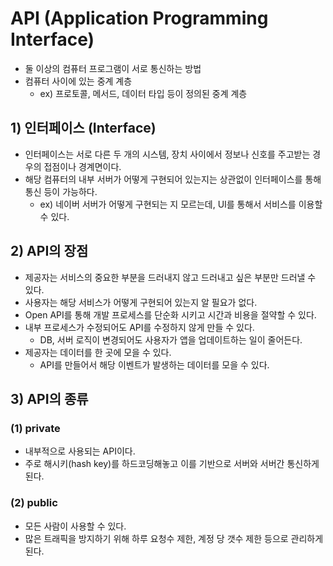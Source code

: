 # API (Application Programming Interface)
- 둘 이상의 컴퓨터 프로그램이 서로 통신하는 방법
- 컴퓨터 사이에 있는 중계 계층
	- ex) 프로토콜, 메서드, 데이터 타입 등이 정의된 중계 계층

## 1) 인터페이스 (Interface)
- 인터페이스는 서로 다른 두 개의 시스템, 장치 사이에서 정보나 신호를 주고받는 경우의 접점이나 경계면이다.
- 해당 컴퓨터의 내부 서버가 어떻게 구현되어 있는지는 상관없이 인터페이스를 통해 통신 등이 가능하다.
	- ex) 네이버 서버가 어떻게 구현되는 지 모르는데, UI를 통해서 서비스를 이용할 수 있다.

## 2) API의 장점
- 제공자는 서비스의 중요한 부분을 드러내지 않고 드러내고 싶은 부분만 드러낼 수 있다.
- 사용자는 해당 서비스가 어떻게 구현되어 있는지 알 필요가 없다.
- Open API를 통해 개발 프로세스를 단순화 시키고 시간과 비용을 절약할 수 있다.
- 내부 프로세스가 수정되어도 API를 수정하지 않게 만들 수 있다.
	- DB, 서버 로직이 변경되어도 사용자가 앱을 업데이트하는 일이 줄어든다.
- 제공자는 데이터를 한 곳에 모을 수 있다.
	- API를 만들어서 해당 이벤트가 발생하는 데이터를 모을 수 있다.

## 3) API의 종류
### (1) private
- 내부적으로 사용되는 API이다.
- 주로 해시키(hash key)를 하드코딩해놓고 이를 기반으로 서버와 서버간 통신하게 된다.

### (2) public
- 모든 사람이 사용할 수 있다.
- 많은 트래픽을 방지하기 위해 하루 요청수 제한, 계정 당 갯수 제한 등으로 관리하게 된다.